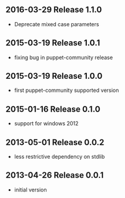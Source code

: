 ## 2016-03-29 Release 1.1.0
- Deprecate mixed case parameters

## 2015-03-19 Release 1.0.1
- fixing bug in puppet-community release

## 2015-03-19 Release 1.0.0
- first puppet-community supported version

## 2015-01-16 Release 0.1.0
- support for windows 2012

## 2013-05-01 Release 0.0.2
- less restrictive dependency on stdlib

## 2013-04-26 Release 0.0.1
- initial version
